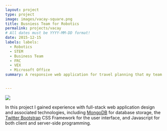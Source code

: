 ```yaml
---
layout: project
type: project
image: images/vacay-square.png
title: Busniess Team for Robotics 
permalink: projects/vacay
# All dates must be YYYY-MM-DD format!	
date: 2015-12-15
labels:	labels:
  - Robotics
  - STEM
  - Business Team 
  - FRC
  - VEX
  - Microsoft Office 
summary: A responsive web application for travel planning that my team developed in ICS 415.	  
  

---
```


<img class="ui medium right floated rounded image" src="../images/vacay-home-page.png">



In this project I gained experience with full-stack web application design and associated technologies, including [MongoDB](http://mongodb.com) for database storage, the [Twitter Bootstrap](http://getbootstrap.com/) CSS Framework for the user interface, and Javascript for both client and server-side programming. 

